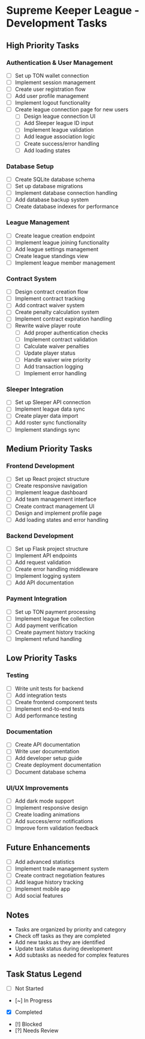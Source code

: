 # Supreme Keeper League - Development Tasks

## High Priority Tasks

### Authentication & User Management
- [ ] Set up TON wallet connection
- [ ] Implement session management
- [ ] Create user registration flow
- [ ] Add user profile management
- [ ] Implement logout functionality
- [ ] Create league connection page for new users
  - [ ] Design league connection UI
  - [ ] Add Sleeper league ID input
  - [ ] Implement league validation
  - [ ] Add league association logic
  - [ ] Create success/error handling
  - [ ] Add loading states

### Database Setup
- [ ] Create SQLite database schema
- [ ] Set up database migrations
- [ ] Implement database connection handling
- [ ] Add database backup system
- [ ] Create database indexes for performance

### League Management
- [ ] Create league creation endpoint
- [ ] Implement league joining functionality
- [ ] Add league settings management
- [ ] Create league standings view
- [ ] Implement league member management

### Contract System
- [ ] Design contract creation flow
- [ ] Implement contract tracking
- [ ] Add contract waiver system
- [ ] Create penalty calculation system
- [ ] Implement contract expiration handling
- [ ] Rewrite waive player route
  - [ ] Add proper authentication checks
  - [ ] Implement contract validation
  - [ ] Calculate waiver penalties
  - [ ] Update player status
  - [ ] Handle waiver wire priority
  - [ ] Add transaction logging
  - [ ] Implement error handling

### Sleeper Integration
- [ ] Set up Sleeper API connection
- [ ] Implement league data sync
- [ ] Create player data import
- [ ] Add roster sync functionality
- [ ] Implement standings sync

## Medium Priority Tasks

### Frontend Development
- [ ] Set up React project structure
- [ ] Create responsive navigation
- [ ] Implement league dashboard
- [ ] Add team management interface
- [ ] Create contract management UI
- [ ] Design and implement profile page
- [ ] Add loading states and error handling

### Backend Development
- [ ] Set up Flask project structure
- [ ] Implement API endpoints
- [ ] Add request validation
- [ ] Create error handling middleware
- [ ] Implement logging system
- [ ] Add API documentation

### Payment Integration
- [ ] Set up TON payment processing
- [ ] Implement league fee collection
- [ ] Add payment verification
- [ ] Create payment history tracking
- [ ] Implement refund handling

## Low Priority Tasks

### Testing
- [ ] Write unit tests for backend
- [ ] Add integration tests
- [ ] Create frontend component tests
- [ ] Implement end-to-end tests
- [ ] Add performance testing

### Documentation
- [ ] Create API documentation
- [ ] Write user documentation
- [ ] Add developer setup guide
- [ ] Create deployment documentation
- [ ] Document database schema

### UI/UX Improvements
- [ ] Add dark mode support
- [ ] Implement responsive design
- [ ] Create loading animations
- [ ] Add success/error notifications
- [ ] Improve form validation feedback

## Future Enhancements
- [ ] Add advanced statistics
- [ ] Implement trade management system
- [ ] Create contract negotiation features
- [ ] Add league history tracking
- [ ] Implement mobile app
- [ ] Add social features

## Notes
- Tasks are organized by priority and category
- Check off tasks as they are completed
- Add new tasks as they are identified
- Update task status during development
- Add subtasks as needed for complex features

## Task Status Legend
- [ ] Not Started
- [~] In Progress
- [x] Completed
- [!] Blocked
- [?] Needs Review 